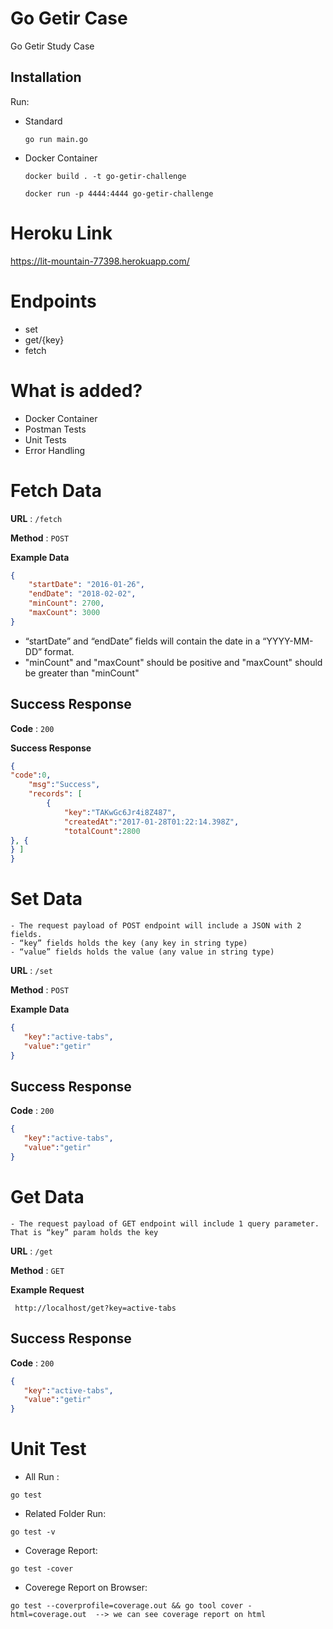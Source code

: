 # Go Getir Case

Go Getir Study Case

## Installation

Run:

+ Standard
   ```
   go run main.go
  ```
+ Docker Container
    ``` 
    docker build . -t go-getir-challenge
    ```
    
    ```
    docker run -p 4444:4444 go-getir-challenge
    ```
# Heroku Link
https://lit-mountain-77398.herokuapp.com/

# Endpoints
+ set
+ get/{key}
+ fetch

# What is added?
+ Docker Container
+ Postman Tests
+ Unit Tests
+ Error Handling


# Fetch Data

**URL** : `/fetch`

**Method** : `POST`


**Example Data**

```json
{
    "startDate": "2016-01-26",
    "endDate": "2018-02-02",
    "minCount": 2700,
    "maxCount": 3000
}
```

+ “startDate” and “endDate” fields will contain the date in a “YYYY-MM-DD” format.
+ "minCount" and "maxCount" should be positive and "maxCount" should be greater than "minCount"


## Success Response

**Code** : `200`

**Success Response**

```json
{
"code":0,
    "msg":"Success",
    "records": [
        {
            "key":"TAKwGc6Jr4i8Z487",
            "createdAt":"2017-01-28T01:22:14.398Z",
            "totalCount":2800
}, {
} ]
}
```


# Set Data
```
- The request payload of POST endpoint will include a JSON with 2 fields.
- “key” fields holds the key (any key in string type)
- “value” fields holds the value (any value in string type)
```

**URL** : `/set`

**Method** : `POST`

**Example Data**

```json
{
   "key":"active-tabs",
   "value":"getir"
}
```

## Success Response

**Code** : `200`


```json
{
   "key":"active-tabs",
   "value":"getir"
}
```

# Get Data
```
- The request payload of GET endpoint will include 1 query parameter. That is “key” param holds the key
```
**URL** : `/get`

**Method** : `GET`

**Example Request**

```
 http://localhost/get?key=active-tabs
```

## Success Response

**Code** : `200`


```json
{
   "key":"active-tabs",
   "value":"getir"
}
```


# Unit Test

+ All Run :
 
 ```
go test
 ```
 
+ Related Folder Run:
 ``` 
go test -v
 ```
 

+ Coverage Report:
 ```
go test -cover
 ```
 
+ Coverege Report on Browser:
```
go test --coverprofile=coverage.out && go tool cover -html=coverage.out  --> we can see coverage report on html